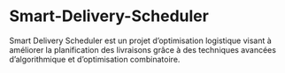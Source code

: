 # Smart-Delivery-Scheduler
Smart Delivery Scheduler est un projet d’optimisation logistique visant à améliorer la planification des livraisons grâce à des techniques avancées d’algorithmique et d’optimisation combinatoire.
